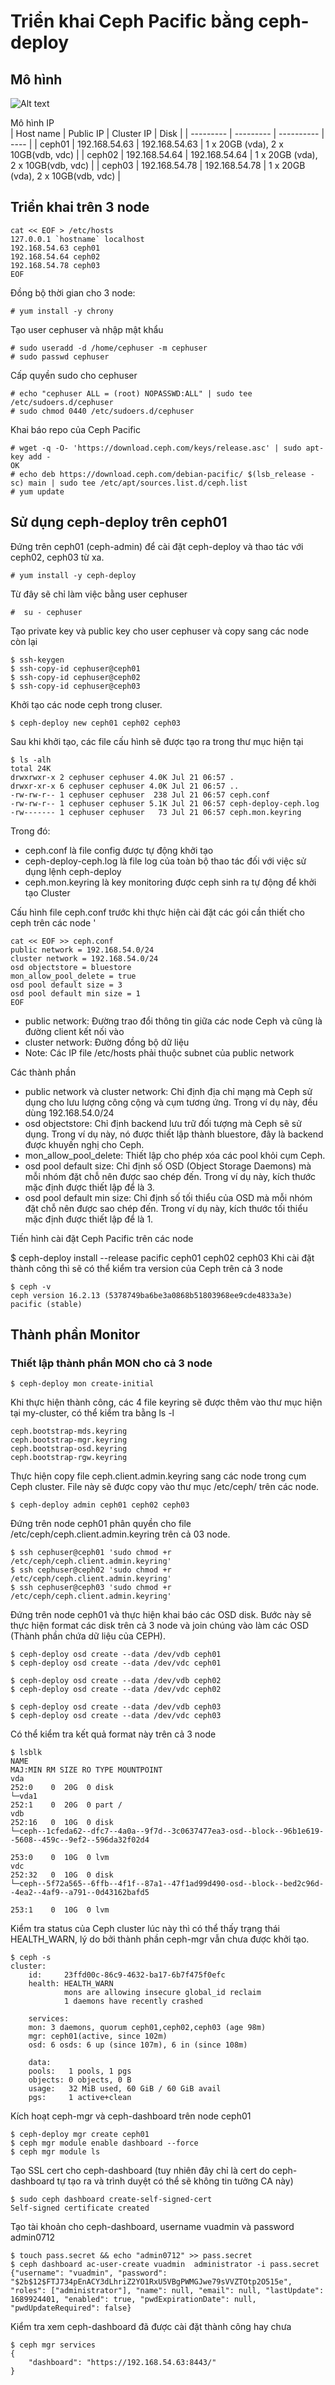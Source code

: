 # Triển khai Ceph Pacific bằng ceph-deploy
## Mô hình 
![Alt text](/Picture/Storage/cephpacific.png)

Mô hình IP      
|  Host name | Public IP | Cluster IP | Disk |
|  --------- | --------- | ---------- | ---- |
|  ceph01  | 192.168.54.63 | 192.168.54.63 | 1 x 20GB (vda), 2 x 10GB(vdb, vdc) |
|  ceph02  | 192.168.54.64 | 192.168.54.64 | 1 x 20GB (vda), 2 x 10GB(vdb, vdc) |
|  ceph03  | 192.168.54.78 | 192.168.54.78 | 1 x 20GB (vda), 2 x 10GB(vdb, vdc) |

## Triển khai trên 3 node
    cat << EOF > /etc/hosts
    127.0.0.1 `hostname` localhost
    192.168.54.63 ceph01
    192.168.54.64 ceph02
    192.168.54.78 ceph03
    EOF

Đồng bộ thời gian cho 3 node:

    # yum install -y chrony    

Tạo user cephuser và nhập mật khẩu

    # sudo useradd -d /home/cephuser -m cephuser
    # sudo passwd cephuser    

Cấp quyền sudo cho cephuser

    # echo "cephuser ALL = (root) NOPASSWD:ALL" | sudo tee /etc/sudoers.d/cephuser
    # sudo chmod 0440 /etc/sudoers.d/cephuser    

Khai báo repo của Ceph Pacific

    # wget -q -O- 'https://download.ceph.com/keys/release.asc' | sudo apt-key add -
    OK
    # echo deb https://download.ceph.com/debian-pacific/ $(lsb_release -sc) main | sudo tee /etc/apt/sources.list.d/ceph.list
    # yum update

## Sử dụng ceph-deploy trên ceph01
Đứng trên ceph01 (ceph-admin) để cài đặt ceph-deploy và thao tác với ceph02, ceph03 từ xa.

    # yum install -y ceph-deploy
Từ đây sẽ chỉ làm việc bằng user cephuser

    #  su - cephuser
Tạo private key và public key cho user cephuser và copy sang các node còn lại

    $ ssh-keygen
    $ ssh-copy-id cephuser@ceph01
    $ ssh-copy-id cephuser@ceph02
    $ ssh-copy-id cephuser@ceph03

Khởi tạo các node ceph trong cluser.

    $ ceph-deploy new ceph01 ceph02 ceph03 
Sau khi khởi tạo, các file cấu hình sẽ được tạo ra trong thư mục hiện tại

    $ ls -alh
    total 24K
    drwxrwxr-x 2 cephuser cephuser 4.0K Jul 21 06:57 .
    drwxr-xr-x 6 cephuser cephuser 4.0K Jul 21 06:57 ..
    -rw-rw-r-- 1 cephuser cephuser  238 Jul 21 06:57 ceph.conf
    -rw-rw-r-- 1 cephuser cephuser 5.1K Jul 21 06:57 ceph-deploy-ceph.log
    -rw------- 1 cephuser cephuser   73 Jul 21 06:57 ceph.mon.keyring

Trong đó:

- ceph.conf là file config được tự động khởi tạo
- ceph-deploy-ceph.log là file log của toàn bộ thao tác đối với việc sử dụng lệnh ceph-deploy
- ceph.mon.keyring là key monitoring được ceph sinh ra tự động để khởi tạo Cluster

Cấu hình file ceph.conf trước khi thực hiện cài đặt các gói cần thiết cho ceph trên các node       '

    cat << EOF >> ceph.conf
    public network = 192.168.54.0/24
    cluster network = 192.168.54.0/24
    osd objectstore = bluestore
    mon_allow_pool_delete = true
    osd pool default size = 3
    osd pool default min size = 1 
    EOF

- public network: Đường trao đổi thông tin giữa các node Ceph và cũng là đường client kết nối vào
- cluster network: Đường đồng bộ dữ liệu    
- Note: Các IP file /etc/hosts phải thuộc subnet của public network 

Các thành phần

- public network và cluster network: Chỉ định địa chỉ mạng mà Ceph sử dụng cho lưu lượng công cộng và cụm tương ứng. Trong ví dụ này, đều dùng 192.168.54.0/24
- osd objectstore: Chỉ định backend lưu trữ đối tượng mà Ceph sẽ sử dụng. Trong ví dụ này, nó được thiết lập thành bluestore, đây là backend được khuyến nghị cho Ceph.
- mon_allow_pool_delete: Thiết lập cho phép xóa các pool khỏi cụm Ceph.
- osd pool default size: Chỉ định số OSD (Object Storage Daemons) mà mỗi nhóm đặt chỗ nên được sao chép đến. Trong ví dụ này, kích thước mặc định được thiết lập để là 3.
- osd pool default min size: Chỉ định số tối thiểu của OSD mà mỗi nhóm đặt chỗ nên được sao chép đến. Trong ví dụ này, kích thước tối thiểu mặc định được thiết lập để là 1.

Tiến hình cài đặt Ceph Pacific trên các node

$ ceph-deploy install --release pacific ceph01 ceph02 ceph03
Khi cài đặt thành công thì sẽ có thể kiểm tra version của Ceph trên cả 3 node

    $ ceph -v
    ceph version 16.2.13 (5378749ba6be3a0868b51803968ee9cde4833a3e) pacific (stable)

## Thành phần Monitor
### Thiết lập thành phần MON cho cả 3 node

    $ ceph-deploy mon create-initial

Khi thực hiện thành công, các 4 file keyring sẽ được thêm vào thư mục hiện tại my-cluster, có thể kiểm tra bằng ls -l

    ceph.bootstrap-mds.keyring
    ceph.bootstrap-mgr.keyring
    ceph.bootstrap-osd.keyring
    ceph.bootstrap-rgw.keyring

Thực hiện copy file ceph.client.admin.keyring sang các node trong cụm Ceph cluster. File này sẽ được copy vào thư mục /etc/ceph/ trên các node.

    $ ceph-deploy admin ceph01 ceph02 ceph03
Đứng trên node ceph01 phân quyền cho file /etc/ceph/ceph.client.admin.keyring trên cả 03 node.

    $ ssh cephuser@ceph01 'sudo chmod +r /etc/ceph/ceph.client.admin.keyring'
    $ ssh cephuser@ceph02 'sudo chmod +r /etc/ceph/ceph.client.admin.keyring'
    $ ssh cephuser@ceph03 'sudo chmod +r /etc/ceph/ceph.client.admin.keyring'

Đứng trên node ceph01 và thực hiện khai báo các OSD disk. Bước này sẽ thực hiện format các disk trên cả 3 node và join chúng vào làm các OSD (Thành phần chứa dữ liệu của CEPH).

    $ ceph-deploy osd create --data /dev/vdb ceph01
    $ ceph-deploy osd create --data /dev/vdc ceph01

    $ ceph-deploy osd create --data /dev/vdb ceph02
    $ ceph-deploy osd create --data /dev/vdc ceph02

    $ ceph-deploy osd create --data /dev/vdb ceph03
    $ ceph-deploy osd create --data /dev/vdc ceph03

Có thể kiểm tra kết quả format này trên cả 3 node

    $ lsblk
    NAME                                                                  MAJ:MIN RM SIZE RO TYPE MOUNTPOINT
    vda                                                                   252:0    0  20G  0 disk          
    └─vda1                                                                252:1    0  20G  0 part /        
    vdb                                                                   252:16   0  10G  0 disk          
    └─ceph--1cfeda62--dfc7--4a0a--9f7d--3c0637477ea3-osd--block--96b1e619--5608--459c--9ef2--596da32f02d4  
                                                                        253:0    0  10G  0 lvm           
    vdc                                                                   252:32   0  10G  0 disk          
    └─ceph--5f72a565--6ffb--4f1f--87a1--47f1ad99d490-osd--block--bed2c96d--4ea2--4af9--a791--0d43162bafd5  
                                                                        253:1    0  10G  0 lvm           

Kiểm tra status của Ceph cluster lúc này thì có thể thấy trạng thái HEALTH_WARN, lý do bởi thành phần ceph-mgr vẫn chưa được khởi tạo.  

    $ ceph -s
    cluster:
        id:     23ffd00c-86c9-4632-ba17-6b7f475f0efc
        health: HEALTH_WARN
                mons are allowing insecure global_id reclaim                                               
                1 daemons have recently crashed

        services:
        mon: 3 daemons, quorum ceph01,ceph02,ceph03 (age 98m)                                              
        mgr: ceph01(active, since 102m)
        osd: 6 osds: 6 up (since 107m), 6 in (since 108m)                                                  

        data:
        pools:   1 pools, 1 pgs
        objects: 0 objects, 0 B
        usage:   32 MiB used, 60 GiB / 60 GiB avail
        pgs:     1 active+clean

Kích hoạt ceph-mgr và ceph-dashboard trên node ceph01

    $ ceph-deploy mgr create ceph01
    $ ceph mgr module enable dashboard --force
    $ ceph mgr module ls 


Tạo SSL cert cho ceph-dashboard (tuy nhiên đây chỉ là cert do ceph-dashboard tự tạo ra và trình duyệt có thể sẽ không tin tưởng CA này)

    $ sudo ceph dashboard create-self-signed-cert 
    Self-signed certificate created 
Tạo tài khoản cho ceph-dashboard, username vuadmin và password admin0712

    $ touch pass.secret && echo "admin0712" >> pass.secret
    $ ceph dashboard ac-user-create vuadmin  administrator -i pass.secret
    {"username": "vuadmin", "password": "$2b$12$FTJ734pEnACY3dLhriZ2YO1RxU5VBgPWMGJwe79sVVZTOtp2O515e", "roles": ["administrator"], "name": null, "email": null, "lastUpdate": 1689924401, "enabled": true, "pwdExpirationDate": null, "pwdUpdateRequired": false}

Kiểm tra xem ceph-dashboard đã được cài đặt thành công hay chưa

    $ ceph mgr services 
    {
        "dashboard": "https://192.168.54.63:8443/"
    }
       